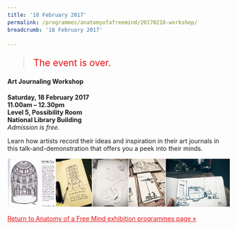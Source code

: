 ```yaml
---
title: '18 February 2017'
permalink: /programmes/anatomyofafreemind/20170218-workshop/
breadcrumb: '18 February 2017'

---
```



<blockquote style="color: #E21216; font-size: 150%;">The event is over.</blockquote>

#### Art Journaling Workshop

__Saturday, 18 February 2017__<br>
__11.00am – 12.30pm__<br>
__Level 5, Possibility Room__<br>
__National Library Building__<br>
_Admission is free._

Learn how artists record their ideas and inspiration in their art journals in this talk-and-demonstration that offers you a peek into their minds.

![A photo of several illustrated journal pages.](/images/event-images/aof/AOFM05.jpg)

<a href="/exhibitions/past-exhibitions/anatomyofafreemind/programmes/" style="color:#E21216;">Return to Anatomy of a Free Mind exhibition programmes page &#187;</a>

